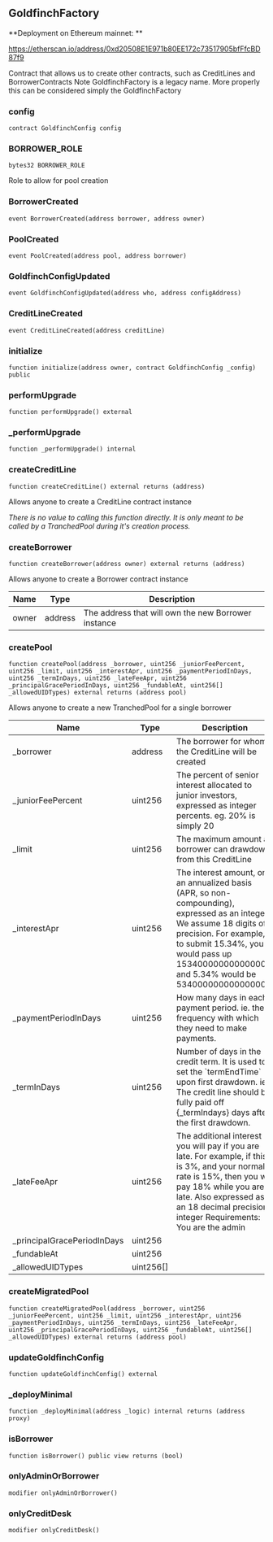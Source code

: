 ## GoldfinchFactory

**Deployment on Ethereum mainnet: **

https://etherscan.io/address/0xd20508E1E971b80EE172c73517905bfFfcBD87f9

Contract that allows us to create other contracts, such as CreditLines and BorrowerContracts
 Note GoldfinchFactory is a legacy name. More properly this can be considered simply the GoldfinchFactory

### config

```solidity
contract GoldfinchConfig config
```

### BORROWER_ROLE

```solidity
bytes32 BORROWER_ROLE
```

Role to allow for pool creation

### BorrowerCreated

```solidity
event BorrowerCreated(address borrower, address owner)
```

### PoolCreated

```solidity
event PoolCreated(address pool, address borrower)
```

### GoldfinchConfigUpdated

```solidity
event GoldfinchConfigUpdated(address who, address configAddress)
```

### CreditLineCreated

```solidity
event CreditLineCreated(address creditLine)
```

### initialize

```solidity
function initialize(address owner, contract GoldfinchConfig _config) public
```

### performUpgrade

```solidity
function performUpgrade() external
```

### _performUpgrade

```solidity
function _performUpgrade() internal
```

### createCreditLine

```solidity
function createCreditLine() external returns (address)
```

Allows anyone to create a CreditLine contract instance

_There is no value to calling this function directly. It is only meant to be called
 by a TranchedPool during it&#x27;s creation process._

### createBorrower

```solidity
function createBorrower(address owner) external returns (address)
```

Allows anyone to create a Borrower contract instance

| Name | Type | Description |
| ---- | ---- | ----------- |
| owner | address | The address that will own the new Borrower instance |

### createPool

```solidity
function createPool(address _borrower, uint256 _juniorFeePercent, uint256 _limit, uint256 _interestApr, uint256 _paymentPeriodInDays, uint256 _termInDays, uint256 _lateFeeApr, uint256 _principalGracePeriodInDays, uint256 _fundableAt, uint256[] _allowedUIDTypes) external returns (address pool)
```

Allows anyone to create a new TranchedPool for a single borrower

| Name | Type | Description |
| ---- | ---- | ----------- |
| _borrower | address | The borrower for whom the CreditLine will be created |
| _juniorFeePercent | uint256 | The percent of senior interest allocated to junior investors, expressed as  integer percents. eg. 20% is simply 20 |
| _limit | uint256 | The maximum amount a borrower can drawdown from this CreditLine |
| _interestApr | uint256 | The interest amount, on an annualized basis (APR, so non-compounding), expressed as an integer.  We assume 18 digits of precision. For example, to submit 15.34%, you would pass up 153400000000000000,  and 5.34% would be 53400000000000000 |
| _paymentPeriodInDays | uint256 | How many days in each payment period.  ie. the frequency with which they need to make payments. |
| _termInDays | uint256 | Number of days in the credit term. It is used to set the &#x60;termEndTime&#x60; upon first drawdown.  ie. The credit line should be fully paid off {_termIndays} days after the first drawdown. |
| _lateFeeApr | uint256 | The additional interest you will pay if you are late. For example, if this is 3%, and your  normal rate is 15%, then you will pay 18% while you are late. Also expressed as an 18 decimal precision integer Requirements:  You are the admin |
| _principalGracePeriodInDays | uint256 |  |
| _fundableAt | uint256 |  |
| _allowedUIDTypes | uint256[] |  |

### createMigratedPool

```solidity
function createMigratedPool(address _borrower, uint256 _juniorFeePercent, uint256 _limit, uint256 _interestApr, uint256 _paymentPeriodInDays, uint256 _termInDays, uint256 _lateFeeApr, uint256 _principalGracePeriodInDays, uint256 _fundableAt, uint256[] _allowedUIDTypes) external returns (address pool)
```

### updateGoldfinchConfig

```solidity
function updateGoldfinchConfig() external
```

### _deployMinimal

```solidity
function _deployMinimal(address _logic) internal returns (address proxy)
```

### isBorrower

```solidity
function isBorrower() public view returns (bool)
```

### onlyAdminOrBorrower

```solidity
modifier onlyAdminOrBorrower()
```

### onlyCreditDesk

```solidity
modifier onlyCreditDesk()
```


